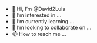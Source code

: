 - 👋 Hi, I’m @David2Luis
- 👀 I’m interested in ...
- 🌱 I’m currently learning ...
- 💞️ I’m looking to collaborate on ...
- 📫 How to reach me ...

<!---
David2Luis/David2Luis is a ✨ special ✨ repository because its `README.md` (this file) appears on your GitHub profile.
You can click the Preview link to take a look at your changes.
--->
